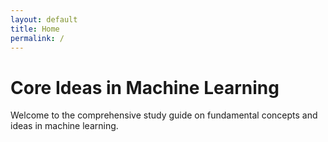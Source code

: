 ```yaml
---
layout: default
title: Home
permalink: /
---
```


# Core Ideas in Machine Learning

Welcome to the comprehensive study guide on fundamental concepts and ideas in machine learning.
